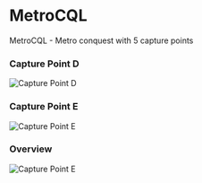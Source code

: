 # MetroCQL
 MetroCQL - Metro conquest with 5 capture points

### Capture Point D
![Capture Point D](https://i.imgur.com/y8LjBD5.jpg)

### Capture Point E
![Capture Point E](https://i.imgur.com/7VOs5LY.jpg)

### Overview
![Capture Point E](https://i.imgur.com/iM8RCjR.jpg)